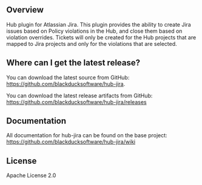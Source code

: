 ## Overview ##
Hub plugin for Atlassian Jira.  This plugin provides the ability to create Jira issues based on Policy violations in the Hub, and close them based on violation overrides.  Tickets will only be created for the Hub projects that are mapped to Jira projects and only for the violations that are selected.

## Where can I get the latest release? ##
You can download the latest source from GitHub: https://github.com/blackducksoftware/hub-jira. 

You can download the latest release artifacts from GitHub: https://github.com/blackducksoftware/hub-jira/releases

## Documentation ##
All documentation for hub-jira can be found on the base project:  https://github.com/blackducksoftware/hub-jira/wiki

## License ##
Apache License 2.0